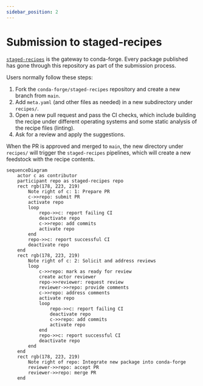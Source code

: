 ```yaml
---
sidebar_position: 2
---
```


# Submission to staged-recipes

[`staged-recipes`](/docs/maintainer/infrastructure#staged-recipes) is the gateway to conda-forge.
Every package published has gone through this repository as part of the submission process.

Users normally follow these steps:

1. Fork the `conda-forge/staged-recipes` repository and create a new branch from `main`.
2. Add `meta.yaml` (and other files as needed) in a new subdirectory under `recipes/`.
3. Open a new pull request and pass the CI checks, which include building the recipe under different operating systems and some static analysis of the recipe files (linting).
4. Ask for a review and apply the suggestions.

When the PR is approved and merged to `main`, the new directory under `recipes/` will trigger the `staged-recipes` pipelines, which will create a new feedstock with the recipe contents.

```mermaid
sequenceDiagram
    actor c as contributor
    participant repo as staged-recipes repo
    rect rgb(178, 223, 219)
        Note right of c: 1: Prepare PR
        c->>repo: submit PR
        activate repo
        loop
            repo->>c: report failing CI
            deactivate repo
            c->>repo: add commits
            activate repo
        end
        repo->>c: report successful CI
        deactivate repo
    end
    rect rgb(178, 223, 219)
        Note right of c: 2: Solicit and address reviews
        loop
            c->>repo: mark as ready for review
            create actor reviewer
            repo->>reviewer: request review
            reviewer->>repo: provide comments
            c->>repo: address comments
            activate repo
            loop
                repo->>c: report failing CI
                deactivate repo
                c->>repo: add commits
                activate repo
            end
            repo->>c: report successful CI
            deactivate repo
        end
    end
    rect rgb(178, 223, 219)
        Note right of repo: Integrate new package into conda-forge
        reviewer->>repo: accept PR
        reviewer->>repo: merge PR
    end
```
